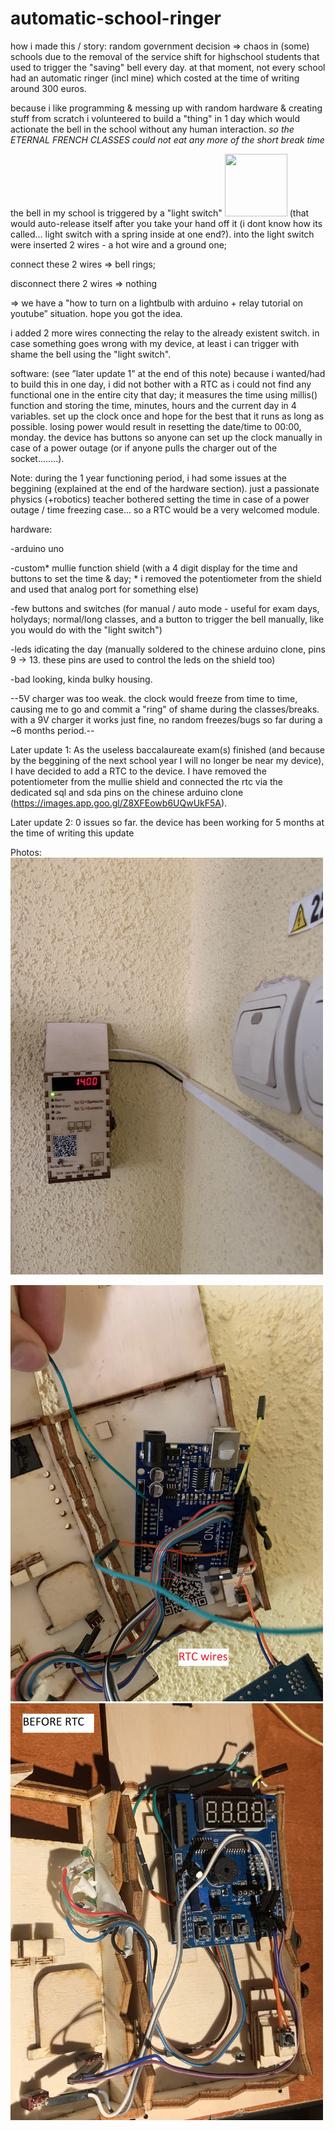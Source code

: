 
# automatic-school-ringer
how i made this / story: random government decision => chaos in (some) schools due to the removal of the service shift for highschool students that used to trigger the "saving" bell every day. at that moment, not every school had an automatic ringer (incl mine) which costed at the time of writing around 300 euros.

because i like programming & messing up with random hardware & creating stuff from scratch i volunteered to build a "thing" in 1 day which would actionate the bell in the school without any human interaction. *so the ETERNAL FRENCH CLASSES could not eat any more of the short break time*

the bell in my school is triggered by a "light switch" <img src="https://www.retrotouch.co.uk/user/products/large/Simplicity%20range/Simplicity%20Rocker%20Switches/07000_Retrotouch%20Simplicity_1G%20Light%20Switch_White_Angle.jpg" width=100 height=100/> (that would auto-release itself after you take your hand off it (i dont know how its called... light switch with a spring inside at one end?).
into the light switch were inserted 2 wires -  a hot wire and a ground one; 

connect these 2 wires => bell rings;

disconnect there 2 wires => nothing

=> we have a "how to turn on a lightbulb with arduino + relay tutorial on youtube” situation. hope you got the idea.

i added 2 more wires connecting the relay to the already existent switch. in case something goes wrong with my device, at least i can trigger with shame the bell using the "light switch".


software: (see ”later update 1” at the end of this note)
because i wanted/had to build this in one day, i did not bother with a RTC as i could not find any functional one in the entire city that day; it measures the time using millis() function and storing the time, minutes, hours and the current day in 4 variables. set up the clock once and hope for the best that it runs as long as possible. losing power would result in resetting the date/time to 00:00, monday. the device has buttons so anyone can set up the clock manually in case of a power outage (or if anyone pulls the charger out of the socket........). 

Note: during the 1 year functioning period, i had some issues at the beggining (explained at the end of the hardware section). just a passionate physics (+robotics) teacher bothered setting the time in case of a power outage / time freezing case... so a RTC would be a very welcomed module.

hardware:

-arduino uno

-custom* mullie function shield (with a 4 digit display for the time and buttons to set the time & day; * i removed the potentiometer from the shield and used that analog port for something else)

-few buttons and switches (for manual / auto mode - useful for exam days, holydays; normal/long classes, and a button to trigger the bell manually, like you would do with the "light switch")

-leds idicating the day (manually soldered to the chinese arduino clone, pins 9 -> 13. these pins are used to control the leds on the shield too)

-bad looking, kinda bulky housing.

--5V charger was too weak. the clock would freeze from time to time, causing me to go and commit a "ring" of shame during the classes/breaks. with a 9V charger it works just fine, no random freezes/bugs so far during a ~6 months period.--


Later update 1:
As the useless baccalaureate exam(s) finished (and because by the beggining of the next school year I will no longer be near my device), I have decided to add a RTC to the device. I have removed the potentiometer from the mullie shield and connected the rtc via the dedicated sql and sda pins on the chinese arduino clone (https://images.app.goo.gl/Z8XFEowb6UQwUkF5A).

Later update 2: 0 issues so far. the device has been working for 5 months at the time of writing this update

Photos:
<img src="photos/IMG_0254.jpg" width=500/>

<img src="photos/IMG_0253.jpg" width=500/> 
<img src="photos/IMG_9877.JPG" width=500/>
